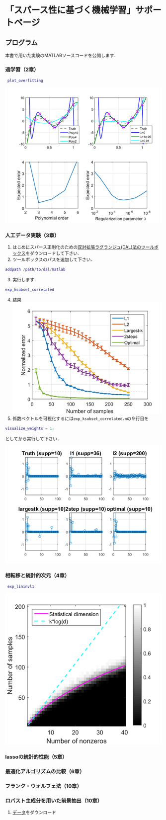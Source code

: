 # 「スパース性に基づく機械学習」サポートページ

## プログラム
本書で用いた実験のMATLABソースコードを公開します．

### 過学習（2章）
```matlab
 plot_overfitting
```
![図2.3](./fig2.3.png)

### 人工データ実験（3章）
1. はじめにスパース正則化のための[双対拡張ラグランジュ(DAL)法のツールボックス](https://github.com/ryotat/dal)をダウンロードして下さい.
2. ツールボックスのパスを追加して下さい．

  ```matlab
  addpath /path/to/dal/matlab
  ```
3. 実行します．

  ```matlab
  exp_ksubset_correlated
  ```
4. 結果
 ![図3.4](./fig3.4.png)
5. 係数ベクトルを可視化するには```exp_ksubset_correlated.m```の９行目を
 
  ```matlab
  visualize_weights = 1;
  ```
としてから実行して下さい．

 ![図3.5](./fig3.5.png)
 
### 相転移と統計的次元（4章）
```matlab
 exp_lininvl1
 ```
 
 ![図4.3(b)](./fig4.3b.png)
 
### lassoの統計的性能（5章）

### 最適化アルゴリズムの比較（6章）

### フランク・ウォルフェ法（10章）

### ロバスト主成分を用いた前景抽出（10章）

1. [データ](http://perception.i2r.a-star.edu.sg/bk_model/bk_index.html)をダウンロード

